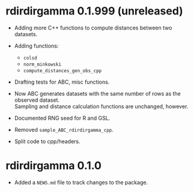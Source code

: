 # rdirdirgamma 0.1.999 (unreleased)

* Adding more C++ functions to compute distances between two datasets.
* Adding functions:
   - `colsd`
   - `norm_minkowski`
   - `compute_distances_gen_obs_cpp`
* Drafting tests for ABC, misc functions.
* Now ABC generates datasets with the same number of rows as the observed dataset.   
  Sampling and distance calculation functions are unchanged, however.
* Documented RNG seed for R and GSL.

* Removed `sample_ABC_rdirdirgamma_cpp`.
* Split code to cpp/headers.


# rdirdirgamma 0.1.0

* Added a `NEWS.md` file to track changes to the package.
